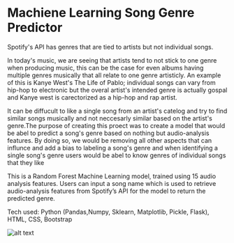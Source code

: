 # Machiene Learning Song Genre Predictor

Spotify's API has genres that are tied to artists but not individual songs.

In today's music, we are seeing that artists tend to not stick to one genre when producing music, this can be the case for even albums having multiple genres musically that all relate to one genre artisticly. An example of this is Kanye West's The Life of Pablo; individual songs can vary from hip-hop to electronic but the overal artist's intended genre is actually gospal and Kanye west is carectorized as a hip-hop and rap artist.

It can be diffucult to like a single song from an artist's catelog and try to find similar songs musically and not neccesarly similar based on the artist's genre.The purpose of creating this proect was to create a model that would be abel to predict a song's genre based on nothing but audio-analysis features. By doing so, we would be removing all other aspects that can influnce and add a bias to labeling a song's genre and when identifying a single song's genre users would be abel to know genres of individual songs that they like


This is a Random Forest Machine Learning model, trained using 15 audio analysis features. Users can input a song name which is used to retrieve audio-analysis features from Spotify’s API for the model to return the predicted genre. 

Tech used: Python (Pandas,Numpy, Sklearn, Matplotlib, Pickle, Flask), HTML, CSS, Bootstrap

![alt text](https://github.com/roayahelal/ML-song-genres/blob/master/images/UI.png)
